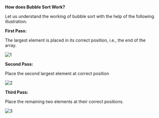 **How does Bubble Sort Work?**

Let us understand the working of bubble sort with the help of the following illustration:

**First Pass:** 

The largest element is placed in its correct position, i.e., the end of the array.

![1](https://github.com/MultiX0/golang_bubble_sort_algorithm/assets/103523240/a9547d48-22bd-4b79-8f2b-4414177f0ad4)

**Second Pass:**

Place the second largest element at correct position

![2](https://github.com/MultiX0/golang_bubble_sort_algorithm/assets/103523240/1c604208-9101-4e9f-8c3b-35b45215bef1)

**Third Pass:**

Place the remaining two elements at their correct positions.

![3](https://github.com/MultiX0/golang_bubble_sort_algorithm/assets/103523240/5c156ba5-5d12-45a7-8660-5c5023159b5f)
